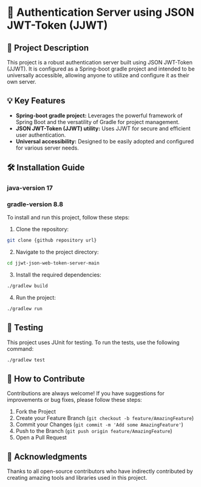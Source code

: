 
# 🔐 Authentication Server using JSON JWT-Token (JJWT)





## 📝 Project Description





This project is a robust authentication server built using JSON JWT-Token (JJWT). It is configured as a Spring-boot gradle project and intended to be universally accessible, allowing anyone to utilize and configure it as their own server. 





## 💡 Key Features





- **Spring-boot gradle project:** Leverages the powerful framework of Spring Boot and the versatility of Gradle for project management.
- **JSON JWT-Token (JJWT) utility:** Uses JJWT for secure and efficient user authentication.
- **Universal accessibility:** Designed to be easily adopted and configured for various server needs.





## 🛠 Installation Guide

### java-version 17
### gradle-version 8.8


To install and run this project, follow these steps:





1. Clone the repository:
```bash
git clone {github repository url}
```
2. Navigate to the project directory:
```bash
cd jjwt-json-web-token-server-main
```
3. Install the required dependencies:
```bash
./gradlew build
```
4. Run the project:
```bash
./gradlew run
```





## 🧪 Testing





This project uses JUnit for testing. To run the tests, use the following command:





```bash
./gradlew test
```





## 🤝 How to Contribute





Contributions are always welcome! If you have suggestions for improvements or bug fixes, please follow these steps:





1. Fork the Project
2. Create your Feature Branch (`git checkout -b feature/AmazingFeature`)
3. Commit your Changes (`git commit -m 'Add some AmazingFeature'`)
4. Push to the Branch (`git push origin feature/AmazingFeature`)
5. Open a Pull Request





## 🎉 Acknowledgments





Thanks to all open-source contributors who have indirectly contributed by creating amazing tools and libraries used in this project.


        
